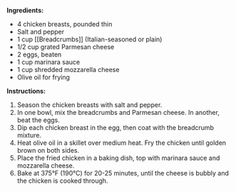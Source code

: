 **Ingredients:**

- 4 chicken breasts, pounded thin
- Salt and pepper
- 1 cup [[Breadcrumbs]] (Italian-seasoned or plain)
- 1/2 cup grated Parmesan cheese
- 2 eggs, beaten
- 1 cup marinara sauce
- 1 cup shredded mozzarella cheese
- Olive oil for frying

**Instructions:**

1. Season the chicken breasts with salt and pepper.
2. In one bowl, mix the breadcrumbs and Parmesan cheese. In another, beat the eggs.
3. Dip each chicken breast in the egg, then coat with the breadcrumb mixture.
4. Heat olive oil in a skillet over medium heat. Fry the chicken until golden brown on both sides.
5. Place the fried chicken in a baking dish, top with marinara sauce and mozzarella cheese.
6. Bake at 375°F (190°C) for 20-25 minutes, until the cheese is bubbly and the chicken is cooked through.